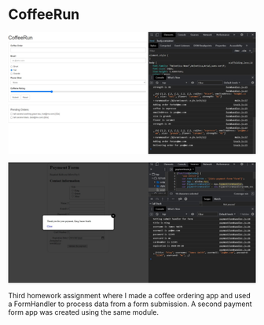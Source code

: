 # CoffeeRun
 
![I](https://raw.githubusercontent.com/antonio-lopez/coffeerun-hw3/master/screenshots/coffee.jpg)

![I](https://raw.githubusercontent.com/antonio-lopez/coffeerun-hw3/master/screenshots/paymentform.jpg)

Third homework assignment where I made a coffee ordering app and used a FormHandler to process data from a form submission. A second payment form app was created using the same module.

